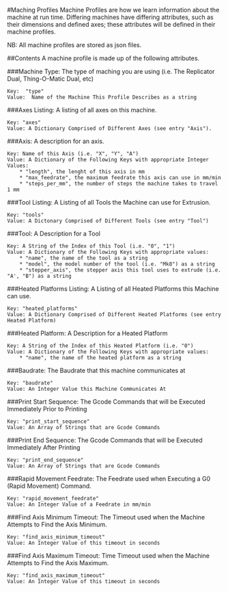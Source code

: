 #Maching Profiles
Machine Profiles are how we learn information about the machine at run time.  Differing machines have differing attributes, such as their dimensions and defined axes; these attributes will be defined in their machine profiles.

NB: All machine profiles are stored as json files.

##Contents
A machine profile is made up of the following attributes.

###Machine Type:
  The type of maching you are using (i.e. The Replicator Dual, Thing-O-Matic Dual, etc)

    Key:  "type"
    Value:  Name of the Machine This Profile Describes as a string

###Axes Listing:
  A listing of all axes on this machine.

    Key: "axes"
    Value: A Dictionary Comprised of Different Axes (see entry "Axis").

###Axis:
  A description for an axis.

    Key: Name of this Axis (i.e. "X", "Y", "A")
    Value: A Dictionary of the Following Keys with appropriate Integer Values:
        * "length", the lenght of this axis in mm
        * "max_feedrate", the maximum feedrate this axis can use in mm/min
        * "steps_per_mm", the number of steps the machine takes to travel 1 mm 

###Tool Listing:
  A Listing of all Tools the Machine can use for Extrusion.

    Key: "tools"
    Value: A Dictonary Comprised of Different Tools (see entry "Tool")

###Tool:
  A Description for a Tool

    Key: A String of the Index of this Tool (i.e. "0", "1")
    Value: A Dictionary of the Following Keys with appropriate values:
        * "name", the name of the tool as a string
        * "model", the model number of the tool (i.e. "Mk8") as a string
        * "stepper_axis", the stepper axis this tool uses to extrude (i.e. "A', "B") as a string

###Heated Platforms Listing:
  A Listing of all Heated Platforms this Machine can use.

    Key: "heated_platforms"
    Value: A Dictionary Comprised of Different Heated Platforms (see entry Heated Platform)

###Heated Platform:
  A Description for a Heated Platform

    Key: A String of the Index of this Heated Platform (i.e. "0")
    Value: A Dictionary of the Following Keys with appropriate values:
        * "name", the name of the heated platform as a string

###Baudrate:
  The Baudrate that this machine communicates at

    Key: "baudrate"
    Value: An Integer Value this Machine Communicates At

###Print Start Sequence:
  The Gcode Commands that will be Executed Immediately Prior to Printing

    Key: "print_start_sequence"
    Value: An Array of Strings that are Gcode Commands

###Print End Sequence:
  The Gcode Commands that will be Executed Immediately After Printing

    Key: "print_end_sequence"
    Value: An Array of Strings that are Gcode Commands

###Rapid Movement Feedrate:
  The Feedrate used when Executing a G0 (Rapid Movement) Command.

    Key: "rapid_movement_feedrate"
    Value: An Integer Value of a Feedrate in mm/min

###Find Axis Minimum Timeout:
  The Timeout used when the Machine Attempts to Find the Axis Minimum.

    Key: "find_axis_minimum_timeout"
    Value: An Integer Value of this timeout in seconds 

###Find Axis Maximum Timeout:
  Time Timeout used when the Machine Attempts to Find the Axis Maximum.

    Key: "find_axis_maximum_timeout"
    Value: An Integer Value of this timeout in seconds
